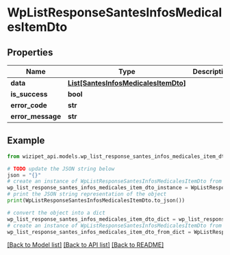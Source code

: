 # WpListResponseSantesInfosMedicalesItemDto


## Properties

Name | Type | Description | Notes
------------ | ------------- | ------------- | -------------
**data** | [**List[SantesInfosMedicalesItemDto]**](SantesInfosMedicalesItemDto.md) |  | [optional] 
**is_success** | **bool** |  | [optional] 
**error_code** | **str** |  | [optional] 
**error_message** | **str** |  | [optional] 

## Example

```python
from wizipet_api.models.wp_list_response_santes_infos_medicales_item_dto import WpListResponseSantesInfosMedicalesItemDto

# TODO update the JSON string below
json = "{}"
# create an instance of WpListResponseSantesInfosMedicalesItemDto from a JSON string
wp_list_response_santes_infos_medicales_item_dto_instance = WpListResponseSantesInfosMedicalesItemDto.from_json(json)
# print the JSON string representation of the object
print(WpListResponseSantesInfosMedicalesItemDto.to_json())

# convert the object into a dict
wp_list_response_santes_infos_medicales_item_dto_dict = wp_list_response_santes_infos_medicales_item_dto_instance.to_dict()
# create an instance of WpListResponseSantesInfosMedicalesItemDto from a dict
wp_list_response_santes_infos_medicales_item_dto_from_dict = WpListResponseSantesInfosMedicalesItemDto.from_dict(wp_list_response_santes_infos_medicales_item_dto_dict)
```
[[Back to Model list]](../README.md#documentation-for-models) [[Back to API list]](../README.md#documentation-for-api-endpoints) [[Back to README]](../README.md)


